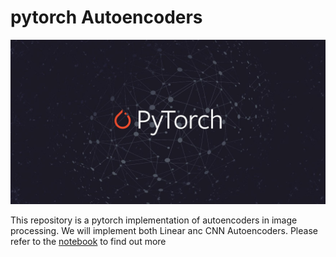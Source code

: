 # pytorch Autoencoders

<div align="center">
    <img src="assets/img/pytorch.png" width="800px"> </div>


This repository is a pytorch implementation of autoencoders in image processing. We will implement both Linear anc CNN Autoencoders. Please refer to the [notebook](notebooks/Autoencoders.ipynb) to find out more 
